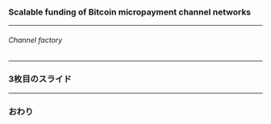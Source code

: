 ### Scalable funding of Bitcoin micropayment channel networks





---
###### Channel factory


---


### 3枚目のスライド


---


### おわり
